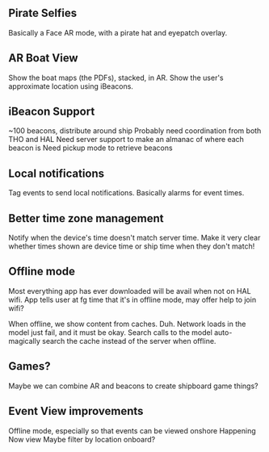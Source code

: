 ## Pirate Selfies
Basically a Face AR mode, with a pirate hat and eyepatch overlay.

## AR Boat View
Show the boat maps (the PDFs), stacked, in AR.
Show the user's approximate location using iBeacons.

## iBeacon Support
~100 beacons, distribute around ship
Probably need coordination from both THO and HAL 
Need server support to make an almanac of where each beacon is
Need pickup mode to retrieve beacons

## Local notifications
Tag events to send local notifications. Basically alarms for event times.

## Better time zone management
Notify when the device's time doesn't match server time.
Make it very clear whether times shown are device time or ship time when they don't match!

## Offline mode
Most everything app has ever downloaded will be avail when not on HAL wifi.
App tells user at fg time that it's in offline mode, may offer help to join wifi?

When offline, we show content from caches. Duh. Network loads in the model just fail, and it must be okay.
Search calls to the model auto-magically search the cache instead of the server when offline.

## Games?
Maybe we can combine AR and beacons to create shipboard game things?

## Event View improvements
Offline mode, especially so that events can be viewed onshore
Happening Now view
Maybe filter by location onboard?

